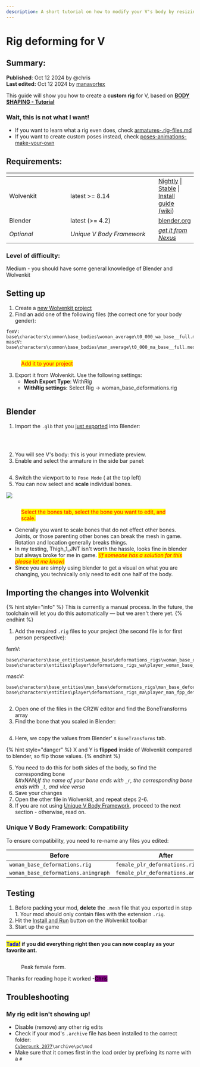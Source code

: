 ```yaml
---
description: A short tutorial on how to modify your V's body by resizing bone shape.
---
```


# Rig deforming for V

## Summary:

**Published**: Oct 12 2024 by @chris\
**Last edited:** Oct 12 2024 by [manavortex](https://app.gitbook.com/u/NfZBoxGegfUqB33J9HXuCs6PVaC3 "mention")

This guide will show you how to create a **custom rig** for V, based on [**BODY SHAPING - Tutorial**](https://www.nexusmods.com/cyberpunk2077/mods/2884)

### **Wait, this is not what I want!**

* If you want to learn what a rig even does, check [armatures-.rig-files.md](../../for-mod-creators-theory/files-and-what-they-do/file-formats/armatures-.rig-files.md "mention")
* If you want to create custom poses instead, check [poses-animations-make-your-own](../animations/animations/poses-animations-make-your-own/ "mention")

## Requirements:

<table><thead><tr><th width="155"></th><th width="232"></th><th></th></tr></thead><tbody><tr><td>Wolvenkit</td><td>latest >= 8.14</td><td> <a href="https://github.com/WolvenKit/WolvenKit-nightly-releases/releases">Nightly</a> | <a href="https://github.com/WolvenKit/Wolvenkit/releases">Stable</a> | <a href="https://app.gitbook.com/s/-MP_ozZVx2gRZUPXkd4r/getting-started/download">Install guide (wiki</a>)</td></tr><tr><td>Blender</td><td>latest (>= 4.2)</td><td><a href="https://www.blender.org/download/">blender.org</a></td></tr><tr><td><em>Optional</em></td><td><em>Unique V Body Framework</em></td><td><a href="https://www.nexusmods.com/cyberpunk2077/mods/3725"><em>get it from Nexus</em></a></td></tr></tbody></table>

### Level of difficulty:&#x20;

Medium - you should have some general knowledge of Blender and Wolvenkit

## Setting up

1. Create a [new Wolvenkit project](https://app.gitbook.com/s/-MP_ozZVx2gRZUPXkd4r/wolvenkit-app/usage/wolvenkit-projects#create-a-new-wolvenkit-mod-project)
2. Find an add one of the following files (the correct one for your body gender):&#x20;

```
femV:  base\characters\common\base_bodies\woman_average\t0_000_wa_base__full.mesh
mascV: base\characters\common\base_bodies\man_average\t0_000_ma_base__full.mesh
```

<figure><img src="../../.gitbook/assets/{B2215D43-72E0-477E-B376-DF46FDBDC3CA}.png" alt=""><figcaption><p><mark style="color:red;">Add it to your project</mark></p></figcaption></figure>

3. Export it from Wolvenkit. Use the following settings:
   * **Mesh Export Type**: WithRig
   * **WithRig settings:** Select Rig -> woman\_base\_deformations.rig

<figure><img src="../../.gitbook/assets/{CD378147-98E9-4B8A-8E02-7F4022EBD9AB}.png" alt=""><figcaption></figcaption></figure>

## Blender

1. Import the `.glb` that you [just exported](../../for-mod-creators-theory/modding-tools/wolvenkit-blender-io-suite/wkit-blender-plugin-import-export.md#export-from-wolvenkit) into Blender:

<figure><img src="../../.gitbook/assets/{F045E331-A058-451A-8C21-F29AC1C7DA2C}.png" alt=""><figcaption><p><br></p></figcaption></figure>

2. You will see V's body: this is your immediate preview.
3. Enable and select the armature in the side bar panel:

<figure><img src="../../.gitbook/assets/{3C5F60B1-7FAA-4D48-BC25-78B8D5262342}.png" alt=""><figcaption></figcaption></figure>

4. Switch the viewport to to `Pose Mode` ( at the top left)
5. You can now select and **scale** individual bones.&#x20;

![](<../../.gitbook/assets/{E13E7DA1-9217-4D4E-BAB0-BE216398BE7A} (7).png>)

<figure><img src="../../.gitbook/assets/{0750C598-35A7-4F9C-8992-FE4AC79817B4}.png" alt=""><figcaption><p><mark style="color:red;">Select the bones tab, select the bone you want to edit, and scale.</mark></p></figcaption></figure>

* Generally you want to scale bones that do not effect other bones. Joints, or those parenting other bones can break the mesh in game. Rotation and location generally breaks things.
* In my testing, Thigh\_1\_JNT isn't worth the hassle, looks fine in blender but always broke for me in game. _<mark style="color:red;">(if someone has a solution for this please let me know)</mark>_
* Since you are simply using blender to get a visual on what you are changing, you technically only need to edit one half of the body.

## Importing the changes into Wolvenkit

{% hint style="info" %}
This is currently a manual process. In the future, the toolchain will let you do this automatically — but we aren't there yet.
{% endhint %}

1. Add the required `.rig` files to your project (the second file is for first person perspective):

femV:

```
base\characters\base_entities\woman_base\deformations_rigs\woman_base_deformations.rig
base\characters\entities\player\deformations_rigs_wa\player_woman_base_deformations.rig
```

mascV:

```
base\characters\base_entities\man_base\deformations_rigs\man_base_deformations.rig
base\characters\entities\player\deformations_rigs_ma\player_man_fpp_deformations.rig
```

<figure><img src="../../.gitbook/assets/{92BACF33-5A5F-4264-B228-CB9E110EBF9B}.png" alt=""><figcaption></figcaption></figure>

2. Open one of the files in the CR2W editor and find the BoneTransforms array
3. Find the bone that you scaled in Blender:

<figure><img src="../../.gitbook/assets/{29FC4F41-6170-4BC7-BD2F-D404B9E591A5}.png" alt=""><figcaption></figcaption></figure>

4. Here, we copy the values from Blender' s `BoneTransforms` tab.

{% hint style="danger" %}
X and Y is **flipped** inside of Wolvenkit compared to blender, so flip those values.
{% endhint %}

5. You need to do this for both sides of the body, so find the corresponding bone\
   &#xNAN;_&#x49;f the name of your bone ends with `_r`, the corresponding bone ends with `_l`, and vice versa_
6. Save your changes
7. Open the other file in Wolvenkit, and repeat steps 2-6.
8. If you are not using [Unique V Body Framework](https://www.nexusmods.com/cyberpunk2077/mods/3725), proceed to the next section - otherwise, read on.

### Unique V Body Framework: Compatibility

To ensure compatibility, you need to re-name any files you edited:&#x20;

| Before                              | After                               |
| ----------------------------------- | ----------------------------------- |
| `woman_base_deformations.rig`       | `female_plr_deformations.rig`       |
| `woman_base_deformations.animgraph` | `female_plr_deformations.animgraph` |

## Testing

1. Before packing your mod, **delete** the `.mesh` file that you exported in step 1. Your mod should only contain files with the extension `.rig`.
2. Hit the [Install and Run](https://app.gitbook.com/s/-MP_ozZVx2gRZUPXkd4r/wolvenkit-app/menu/toolbar#install-and-launch) button on the Wolvenkit toolbar
3. Start up the game

***

<mark style="color:blue;">**Tada!**</mark>**&#x20;if you did everything right then you can now cosplay as your favorite ant.**

<figure><img src="../../.gitbook/assets/{CDA6FFB5-9AA2-4885-93E3-9A315466D1EE}.png" alt=""><figcaption><p>Peak female form.</p></figcaption></figure>

Thanks for reading hope it worked -<mark style="background-color:purple;">Chris</mark>

## **Troubleshooting**

### **My rig edit isn't showing up!**

* Disable (remove) any other rig edits
* Check if your mod's `.archive` file has been installed to the correct folder: \
  [`Cyberpunk 2077`](../../for-mod-users/users-modding-cyberpunk-2077/the-cyberpunk-2077-game-directory/)`\archive\pc\mod`
* Make sure that it comes first in the load order by prefixing its name with a `#`
